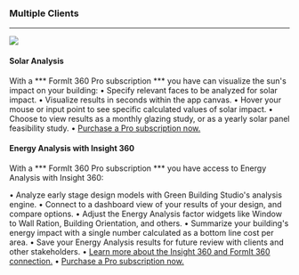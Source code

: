 ### Multiple Clients
---

![](Images/analysis.gif)


#### Solar Analysis
With a *** FormIt 360 Pro subscription *** you have can visualize the sun's impact on your building:
•	Specify relevant faces to be analyzed for solar impact.
•	Visualize results in seconds within the app canvas.
•	Hover your mouse or input point to see specific calculated values of solar impact.
•	Choose to view results as a monthly glazing study, or as a yearly solar panel feasibility study.
•	[Purchase a Pro subscription now.](http://www.autodesk.com/products/formit-360/try-buy)

#### Energy Analysis with Insight 360

With a *** FormIt 360 Pro subscription *** you have access to Energy Analysis with Insight 360:

•	Analyze early stage design models with Green Building Studio's analysis engine.
•	Connect to a dashboard view of your results of your design, and compare options.
•	Adjust the Energy Analysis factor widgets like Window to Wall Ration, Building Orientation, and others.
•	Summarize your building's energy impact with a single number calculated as a bottom line cost per area.
•	Save your Energy Analysis results for future review with clients and other stakeholders.
•	[Learn more about the Insight 360 and FormIt 360 connection.](http://autodesk.typepad.com/bpa/2015/05/release-news-formit-360-pro.html)
•	[Purchase a Pro subscription now.](http://www.autodesk.com/products/formit-360/try-buy)
